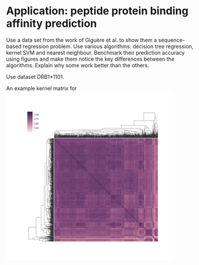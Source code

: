 # Application: peptide protein binding affinity prediction

Use a data set from the work of Giguère et al. to show them a sequence-based regression problem. Use various algorithms: decision tree regression, kernel SVM and nearest neighbour. Benchmark their prediction accuracy using figures and make them notice the key differences between the algorithms. Explain why some work better than the others.

Use dataset DRB1*1101.

An example kernel matrix for
<a href="figures/gs_kernel_high_res.png"><img src="figures/gs_kernel_low_res.png" width="90%" /></a>